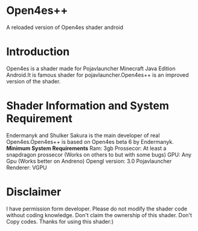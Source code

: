 # Open4es++
A reloaded version of Open4es shader android
# Introduction 
Open4es is a shader made for Pojavlauncher 
Minecraft Java Edition Android.It is famous 
shader for pojavlauncher.Open4es++ is an 
improved version of the shader.
# Shader Information and System Requirement
Endermanyk and Shulker Sakura is the main 
developer of real Open4es.Open4es++ is based 
on Open4es beta 6 by Endermanyk.
**Minimum System Requirements**
Ram: 3gb
Prossecor: At least a snapdragon prossecor
(Works on others to but with some bugs)
GPU: Any Gpu (Works better on Andreno)
Opengl version: 3.0
Pojavlauncher Renderer: VGPU
# Disclaimer
I have permission form developer. Please do 
not modify the shader code without coding 
knowledge. Don't claim the ownership of this 
shader. Don't Copy codes. Thanks for using 
this shader:) 

